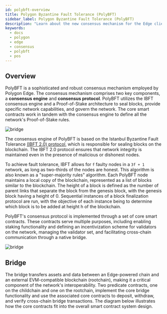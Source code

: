 ```yaml
---
id: polybft-overview
title: Polygon Byzantine Fault Tolerance (PolyBFT)
sidebar_label: Polygon Byzantine Fault Tolerance (PolyBFT)
description: "Learn about the new consensus mechanism for the Edge client."
keywords:
  - docs
  - polygon
  - edge
  - consensus
  - polybft
  - pos
---
```


## Overview

PolyBFT is a sophisticated and robust consensus mechanism employed by Polygon Edge.
The consensus mechanism comprises two key components, a **consensus engine** and **consensus protocol**.
PolyBFT utilizes the IBFT consensus engine and a Proof-of-Stake architecture to seal blocks, provide specific network capabilities, and govern the network.
The core smart contracts work in tandem with the consensus engine to define all the network's Proof-of-Stake rules.

![bridge](/img/edge/polybft.excalidraw.png)

The consensus engine of PolyBFT is based on the Istanbul Byzantine Fault Tolerance [(IBFT 2.0) protocol](https://github.com/0xPolygon/go-ibft), which is responsible for sealing blocks on the blockchain.
The IBFT 2.0 protocol ensures that network integrity is maintained even in the presence of malicious or dishonest nodes.

To achieve fault tolerance, IBFT allows for `f` faulty nodes in a `3f + 1` network, as long as two-thirds of the nodes are honest. This algorithm is also known as a "super-majority rules" algorithm.
Each PolyBFT node maintains a local copy of the blockchain, represented as a list of blocks similar to the blockchain. The height of a block is defined as the number of parent links that separate the block from the genesis block, with the genesis block having a height of 0. Sequential instances of a block finalization protocol are run, with the objective of each instance being to determine which block is to be added at height h of the blockchain.

PolyBFT's consensus protocol is implemented through a set of core smart contracts. These contracts serve multiple purposes, including enabling staking functionality and defining an incentivization scheme for validators on the network, managing the validator set, and facilitating cross-chain communication through a native bridge.

![bridge](/img/edge/contracts.excalidraw.png)

## Bridge

The bridge transfers assets and data between an Edge-powered chain and an external EVM-compatible blockchain (rootchain), making it a critical component of the network's interoperability. Two predicate contracts, one on the childchain and one on the rootchain, implement the core bridge functionality and use the associated core contracts to deposit, withdraw, and verify cross-chain bridge transactions. The diagram below illustrates how the core contracts fit into the overall smart contract system design.
